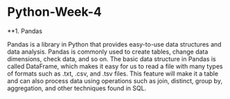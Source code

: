 # Python-Week-4
**1. Pandas

Pandas is a library in Python that provides easy-to-use data structures and data analysis. Pandas is commonly used to create tables, change data dimensions, check data, and so on. The basic data structure in Pandas is called DataFrame, which makes it easy for us to read a file with many types of formats such as .txt, .csv, and .tsv files. This feature will make it a table and can also process data using operations such as join, distinct, group by, aggregation, and other techniques found in SQL.

